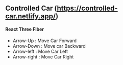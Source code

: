 ## Controlled Car (https://controlled-car.netlify.app/)
#### React Three Fiber 

- Arrow-Up : Move Car Forward
- Arrow-Down : Move car Backward
- Arrow-left : Move Car Left
- Arrow-right : Move Car Right

